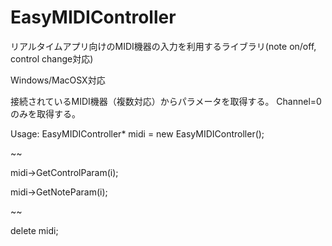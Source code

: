 EasyMIDIController
==================

リアルタイムアプリ向けのMIDI機器の入力を利用するライブラリ(note on/off, control change対応) 

Windows/MacOSX対応

接続されているMIDI機器（複数対応）からパラメータを取得する。
Channel=0のみを取得する。

Usage:
   EasyMIDIController* midi = new EasyMIDIController();
  
   ~~
   
   midi->GetControlParam(i);
   
   midi->GetNoteParam(i);
   
   ~~
   
   delete midi;
   
 